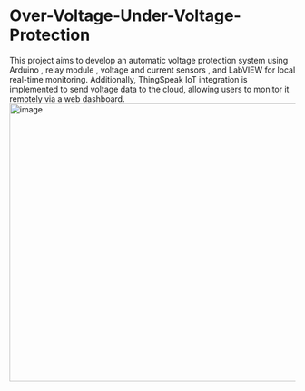 # Over-Voltage-Under-Voltage-Protection
 This project aims to develop an  automatic voltage  protection system  using   Arduino  ,  relay module  ,  voltage and current sensors  ,  and  LabVIEW  for local   real-time monitoring. Additionally,  ThingSpeak IoT  integration  is implemented to   send  voltage data to the cloud, allowing users to  monitor it remotely via a web   dashboard.
<img width="688" height="490" alt="image" src="https://github.com/user-attachments/assets/7928662f-6d18-4994-80b7-5f16c1b1b6bd" />
